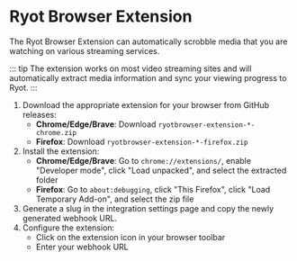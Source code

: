 <script setup>
import variables from "../variables";
</script>

# Ryot Browser Extension <Badge type="warning" text="PRO" />

The Ryot Browser Extension can automatically scrobble media that you are watching on
various streaming services.

::: tip
The extension works on most video streaming sites and will automatically extract media
information and sync your viewing progress to Ryot.
:::

1. Download the appropriate extension for your browser from <a
   :href="`${variables.repoUrl}/releases`" target="_blank">GitHub releases</a>:
   - **Chrome/Edge/Brave**: Download `ryotbrowser-extension-*-chrome.zip`
   - **Firefox**: Download `ryotbrowser-extension-*-firefox.zip`
2. Install the extension:
   - **Chrome/Edge/Brave**: Go to `chrome://extensions/`, enable "Developer mode", click
     "Load unpacked", and select the extracted folder
   - **Firefox**: Go to `about:debugging`, click "This Firefox", click "Load Temporary
     Add-on", and select the zip file
3. Generate a slug in the integration settings page and copy the newly generated webhook URL.
4. Configure the extension:
   - Click on the extension icon in your browser toolbar
   - Enter your webhook URL
